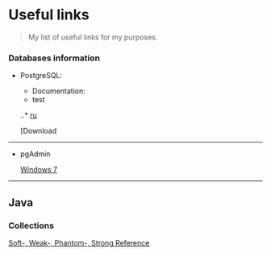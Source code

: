 # Useful links
>My list of useful links for my purposes.


### Databases information
- PostgreSQL:
   - Documentation:
   - test



   
   
   ..* [ru](https://postgrespro.ru/docs/postgresql)


   [Download

***

* pgAdmin


   [Windows 7](https://www.postgresql.org/ftp/pgadmin/pgadmin4/v4.30/windows/)
   
***

## Java

### Collections
[Soft-, Weak-, Phantom-, Strong Reference](https://habr.com/ru/post/169883/)
